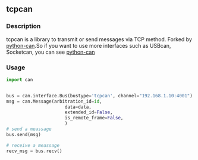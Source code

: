 ## tcpcan
### Description
tcpcan is a library to transmit or send messages via TCP method.
Forked by [python-can]("https://github.com/hardbyte/python-can").So
 if you want to use more interfaces such as USBcan, Socketcan, you can
 see [python-can]("https://github.com/hardbyte/python-can")



### Usage
```python
import can


bus = can.interface.Bus(bustype='tcpcan', channel="192.168.1.10:4001")
msg = can.Message(arbitration_id=id,
                      data=data,
                      extended_id=False,
                      is_remote_frame=False,
                      )
# send a meassage
bus.send(msg)

# receive a meassage
recv_msg = bus.recv()

